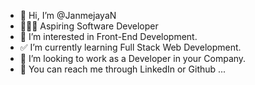 - 👋 Hi, I’m @JanmejayaN
- 👨🏻‍💻 Aspiring Software Developer
- 👀 I’m interested in Front-End Development.
- ✅ I’m currently learning Full Stack Web Development.
- 🏬 I’m looking to work as a Developer in your Company.
- 📩 You can reach me through LinkedIn or Github ...

<!---
JanmejayaN/JanmejayaN is a ✨ special ✨ repository because its `README.md` (this file) appears on your GitHub profile.
You can click the Preview link to take a look at your changes.
--->
